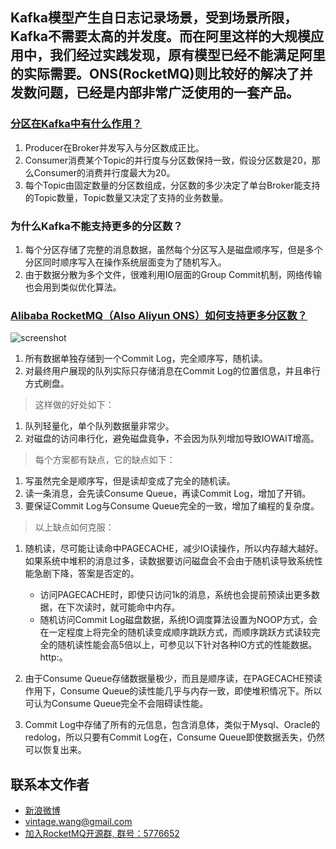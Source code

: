 ## Kafka模型产生自日志记录场景，受到场景所限，Kafka不需要太高的并发度。而在阿里这样的大规模应用中，我们经过实践发现，原有模型已经不能满足阿里的实际需要。ONS(RocketMQ)则比较好的解决了并发数问题，已经是内部非常广泛使用的一套产品。

### [分区在Kafka中有什么作用？](http://blog.confluent.io/2015/03/12/how-to-choose-the-number-of-topicspartitions-in-producerGroup-kafka-cluster/)
1. Producer在Broker并发写入与分区数成正比。
2. Consumer消费某个Topic的并行度与分区数保持一致，假设分区数是20，那么Consumer的消费并行度最大为20。
3. 每个Topic由固定数量的分区数组成，分区数的多少决定了单台Broker能支持的Topic数量，Topic数量又决定了支持的业务数量。

### 为什么Kafka不能支持更多的分区数？
1. 每个分区存储了完整的消息数据，虽然每个分区写入是磁盘顺序写，但是多个分区同时顺序写入在操作系统层面变为了随机写入。
2. 由于数据分散为多个文件，很难利用IO层面的Group Commit机制，网络传输也会用到类似优化算法。

### [Alibaba RocketMQ（Also Aliyun ONS）如何支持更多分区数？](http://www.aliyun.com/product/ons)

![screenshot](http://img2.tbcdn.cn/L1/461/1/da260fde23b6e33cda62fba643b4b77a4dbbffb5)


1. 所有数据单独存储到一个Commit Log，完全顺序写，随机读。
2. 对最终用户展现的队列实际只存储消息在Commit Log的位置信息，并且串行方式刷盘。

> 这样做的好处如下：

1. 队列轻量化，单个队列数据量非常少。
2. 对磁盘的访问串行化，避免磁盘竟争，不会因为队列增加导致IOWAIT增高。

> 每个方案都有缺点，它的缺点如下：

1. 写虽然完全是顺序写，但是读却变成了完全的随机读。
2. 读一条消息，会先读Consume Queue，再读Commit Log，增加了开销。
3. 要保证Commit Log与Consume Queue完全的一致，增加了编程的复杂度。

> 以上缺点如何克服：

1. 随机读，尽可能让读命中PAGECACHE，减少IO读操作，所以内存越大越好。如果系统中堆积的消息过多，读数据要访问磁盘会不会由于随机读导致系统性能急剧下降，答案是否定的。
	- 访问PAGECACHE时，即使只访问1k的消息，系统也会提前预读出更多数据，在下次读时，就可能命中内存。
	- 随机访问Commit Log磁盘数据，系统IO调度算法设置为NOOP方式，会在一定程度上将完全的随机读变成顺序跳跃方式，而顺序跳跃方式读较完全的随机读性能会高5倍以上，可参见以下针对各种IO方式的性能数据。
http:。

2. 由于Consume Queue存储数据量极少，而且是顺序读，在PAGECACHE预读作用下，Consume Queue的读性能几乎与内存一致，即使堆积情况下。所以可认为Consume Queue完全不会阻碍读性能。
3. Commit Log中存储了所有的元信息，包含消息体，类似于Mysql、Oracle的redolog，所以只要有Commit Log在，Consume Queue即使数据丢失，仍然可以恢复出来。


## 联系本文作者
* [新浪微博](http://weibo.com/vintagewangxr)
* vintage.wang@gmail.com
* [加入RocketMQ开源群, 群号：5776652](http://url.cn/Knxm0o)
